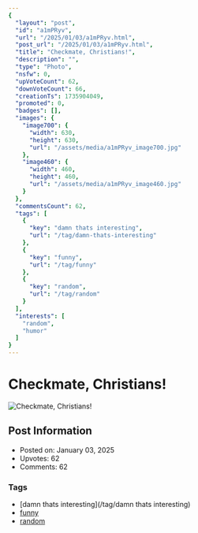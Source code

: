 ```yaml
---
{
  "layout": "post",
  "id": "a1mPRyv",
  "url": "/2025/01/03/a1mPRyv.html",
  "post_url": "/2025/01/03/a1mPRyv.html",
  "title": "Checkmate, Christians!",
  "description": "",
  "type": "Photo",
  "nsfw": 0,
  "upVoteCount": 62,
  "downVoteCount": 66,
  "creationTs": 1735904049,
  "promoted": 0,
  "badges": [],
  "images": {
    "image700": {
      "width": 630,
      "height": 630,
      "url": "/assets/media/a1mPRyv_image700.jpg"
    },
    "image460": {
      "width": 460,
      "height": 460,
      "url": "/assets/media/a1mPRyv_image460.jpg"
    }
  },
  "commentsCount": 62,
  "tags": [
    {
      "key": "damn thats interesting",
      "url": "/tag/damn-thats-interesting"
    },
    {
      "key": "funny",
      "url": "/tag/funny"
    },
    {
      "key": "random",
      "url": "/tag/random"
    }
  ],
  "interests": [
    "random",
    "humor"
  ]
}
---
```


# Checkmate, Christians!

![Checkmate, Christians!](/assets/media/a1mPRyv_image700.jpg)

## Post Information

- Posted on: January 03, 2025
- Upvotes: 62
- Comments: 62

### Tags

- [damn thats interesting](/tag/damn thats interesting)
- [funny](/tag/funny)
- [random](/tag/random)
